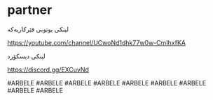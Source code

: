 # partner

لینکی یوتوبی فێرکاریەکە

https://youtube.com/channel/UCwoNd1dhk77w0w-CmIhxfKA

لینکی دیسکۆرد

https://discord.gg/EXCuvNd

#ARBELE
#ARBELE
#ARBELE
#ARBELE
#ARBELE
#ARBELE
#ARBELE
#ARBELE
#ARBELE

